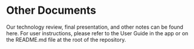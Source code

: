 # Other Documents

Our technology review, final presentation, and other notes can be found here. For user instructions, please refer to the User Guide in the app or on the README.md file at the root of the repository.
